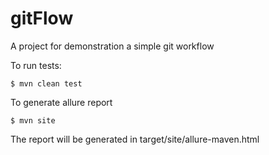 # gitFlow
A project for demonstration a simple git workflow 

To run tests:
```
$ mvn clean test
```

To generate allure report
```
$ mvn site 
```
The report will be generated in target/site/allure-maven.html
